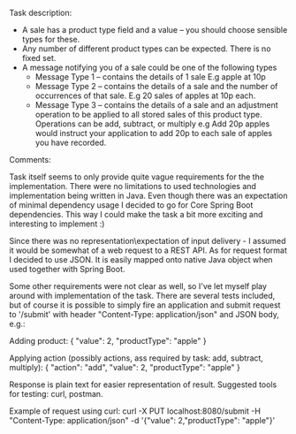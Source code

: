Task description:

* A sale has a product type field and a value – you should choose sensible types for these.
* Any number of different product types can be expected. There is no fixed set.
* A message notifying you of a sale could be one of the following types
    - Message Type 1 – contains the details of 1 sale E.g apple at 10p
    - Message Type 2 – contains the details of a sale and the number of occurrences of
    that sale. E.g 20 sales of apples at 10p each.
    - Message Type 3 – contains the details of a sale and an adjustment operation to be
    applied to all stored sales of this product type. Operations can be add, subtract, or
    multiply e.g Add 20p apples would instruct your application to add 20p to each sale
    of apples you have recorded.
 
Comments:
 
Task itself seems to only provide quite vague requirements for the the implementation.
There were no limitations to used technologies and implementation being written in Java.
Even though there was an expectation of minimal dependency usage I decided to go for Core Spring Boot dependencies.
This way I could make the task a bit more exciting and interesting to implement :)

Since there was no representation\expectation of input delivery - I assumed it would be somewhat of a web request to
a REST API. As for request format I decided to use JSON. It is easily mapped onto native Java object when used together
with Spring Boot.

Some other requirements were not clear as well, so I've let myself play around with implementation of the task.
There are several tests included, but of course it is possible to simply fire an application and submit request to
'/submit' with header "Content-Type: application/json" and JSON body, e.g.:

Adding product:
{
	"value": 2,
	"productType": "apple"
}

Applying action (possibly actions, ass required by task: add, subtract, multiply):
{
	"action": "add",
	"value": 2,
	"productType": "apple"
}

Response is plain text for easier representation of result.
Suggested tools for testing: curl, postman.

Example of request using curl: 
curl -X PUT localhost:8080/submit -H "Content-Type: application/json" -d '{"value": 2,"productType": "apple"}'